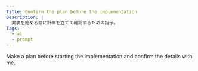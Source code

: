 ```yaml
---
Title: Confirm the plan before the implementation
Description: |
  実装を始める前に計画を立てて確認するための指示。
Tags:
  - ai
  - prompt
---
```


Make a plan before starting the implementation and confirm the details with me.
